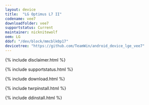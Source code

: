 ```yaml
---
layout: device
title:  "LG Optimus L7 II"
codename: vee7
downloadfolder: vee7
supportstatus: Current
maintainer: nicknitewolf
oem: LG
ddof: "/dev/block/mmcblk0p17"
devicetree: "https://github.com/TeamWin/android_device_lge_vee7"
---
```


{% include disclaimer.html %}

{% include supportstatus.html %}

{% include download.html %}

{% include twrpinstall.html %}

{% include ddinstall.html %}
